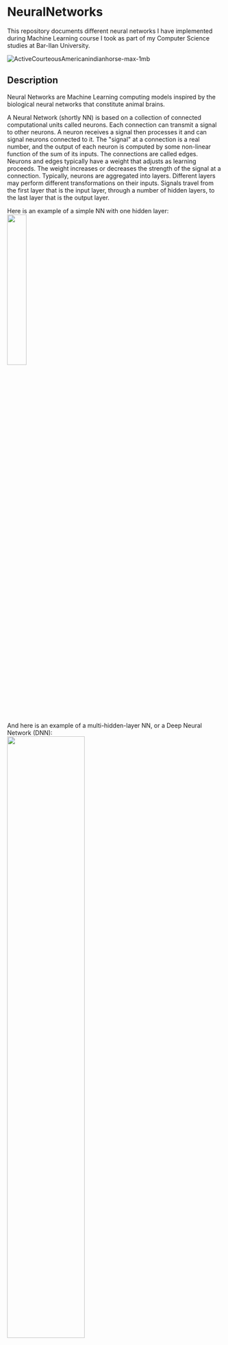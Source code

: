 # NeuralNetworks
This repository documents different neural networks I have implemented during Machine Learning course I took as part of my Computer Science studies at Bar-Ilan University.

![ActiveCourteousAmericanindianhorse-max-1mb](https://user-images.githubusercontent.com/72878018/154795472-e2d8cebc-d516-497c-9e7e-8fa66e2a41d1.gif)


## Description

Neural Networks are Machine Learning computing models inspired by the biological neural networks that constitute animal brains.

A Neural Network (shortly NN) is based on a collection of connected computational units called neurons. Each connection can transmit a signal to other neurons. A neuron receives a signal then processes it and can signal neurons connected to it. The "signal" at a connection is a real number, and the output of each neuron is computed by some non-linear function of the sum of its inputs. The connections are called edges. Neurons and edges typically have a weight that adjusts as learning proceeds. The weight increases or decreases the strength of the signal at a connection. Typically, neurons are aggregated into layers. Different layers may perform different transformations on their inputs. Signals travel from the first layer that is the input layer, through a number of hidden layers, to the last layer that is the output layer.

Here is an example of a simple NN with one hidden layer:  
<img src=https://user-images.githubusercontent.com/72878018/154792987-ae500000-2500-49ef-a7de-c8497ee20e5c.png width=30% height=30%>

And here is an example of a multi-hidden-layer NN, or a Deep Neural Network (DNN):  
<img src=https://user-images.githubusercontent.com/72878018/154793152-f4f6e957-304f-45ff-a11b-67eaafd57485.png width=60% height=60%>  
Note that the size of each layer (the number of nodes in each layer) can be different.

**Upnext**, I'll explain shortly about system requirements for running the programs, and then we'll discuss three types of NNs:
1. ANN - Artificial Neural Network
2. DNN - Deep Neural Network
3. CNN - Convolutional Neural Network


## Requirements

To run the Neural Networks in this repository, please make sure your system meets the following requirements:
1. **Pyhon 3**. Tested on Python 3.8.
2. **Andconda 3**. A Python distribution that contains many usful libraries. Download: https://www.anaconda.com/products/individual
3. **PyTorch**. An open-source ML framework. Download: https://pytorch.org/get-started/locally/
4. **Python Packages**: numpy,  matplotlib, torch, torchvision, librosa and soundfile.


## ANN - Artificial Neural Network


### Description

In this part, you can find the implementation of my first simple Artificial Neural Network (ANN), implemented manually, without the use of any external packages other than NumPy.

**Objects:** The ANN is trained on a dataset called “MNIST”, which contains grayscale images of 10 handwritten digits from 0 to 9 and the task is to train a classifier that classifies this data. Each image is 28 pixels in height and 28 pixels in width, for a total of 784 pixels. Each pixel has a single pixel-value associated with it, indicating the lightness or darkness of that pixel. This pixel-value is an integer between 0 and 255.

Here is an example of input objects:  
![image](https://user-images.githubusercontent.com/72878018/154794399-53058676-b36a-4f21-b8a7-f0fe0ecff542.png)


**Labels:** The labels are integers from 0 to 9.


### Instructions

1. Download the directory "ANN" from this repo: https://github.com/shlomi1993/NeuralNetworks/tree/main/ANN
2. Inside "ANN/data", extract the zip file "original.zip" to get the following files:
   -  train_x - Train objects. Each object is 28x28 values between 0 and 255.
   -  train_y - Train labels. Each label is an integer between 0 and 9. The i'th label associates with the i'th object.
   -  test_x - Test objects. Their labels needed to be predicted by the ANN.
3. To run the program, navigate to ANN directory and use the command:
   > python3 ann.py train_x train_y test_x
   
   where the argument x is the path to the x file.

**Important Note:** Running time on the whole dataset probably consumes a lot of time. For debugging purposes, use a portion of the dataset. You can get a similar but smaller dataset by using the python script _data_sampler.py_ from this repo, or by using the reduced dataset from the directory "_ANN\data\reduced_".
  

### Full Report

For further reading about the NN's architecture, hyper-parameters, and loss per epoch, you can read the full report here:  
https://github.com/shlomi1993/NeuralNetworks/blob/main/ANN/ann_report.pdf
  

## DNN - Deep Neural Network


### Description

In this part, you can find my implementation of a multi-layer fully-connected neural network, or Deep Neural Network (DNN) using **PyTorch** package. To run this part, it is necessary to have PyTorch pre-installed on your machine.

**Objects:** The data in this part is called "FashionMNIST" and it contains 10 different categories of clothing. Each image is 28 pixels in height and 28 pixels in width, for a total of 784 pixels. Each pixel has a single pixel-value associated with it, indicating the lightness or darkness of that pixel. This pixel-value is an integer between 0 and 255. 

Here is an example of input objects:  
![image](https://user-images.githubusercontent.com/72878018/154796283-43135c20-8841-4639-8165-6d73a6e1894f.png)

**Labels:** The possible labels are:  
0 - T-shirt/top  
1 - Trouser  
2 - Pullover  
3 - Dress  
4 - Coat  
5 - Sandal  
6 - Shirt  
7 - Sneaker  
8 - Bag  
9 - Ankle boo  

This part is divided into two sections:
1. **Experiments:** Implementation of 6 fully connected deep neural networks models for losses and accuracies tests.
2. **Best Model:** Implementation of a fully connected deep neural network model that obtains accuracy of at least 90%.


### Experiments

In this section, I have implemented 6 fully connected neural networks models via PyTorch. Each model has different settings and different effects in terms of loss and accuracy.

1. **Model A** - Neural Network with two hidden layers, the first layer is at size of 100 and the second layer is at size of 50. Both layers are followed by ReLU activation function, and the model is trained by **SGD** optimizer.

2. **Model B** - Neural Network with two hidden layers, the first layer is at size of 100 and the second layer is at size of 50. Both layers are followed by ReLU activation function, and this model is trained by **ADAM** optimizer.

3. **Model C - Dropout** – Similar to Model B, but with dropout layers on the output of each hidden layer.

4. **Model D - Batch Normalization** - Similar to Model B, but with Batch Normalization layer before each activation function invocation.

5. **Model E** - Neural Network with five hidden layers at sizes [128, 64, 10, 10, 10] using ReLU activation functions.

6. **Model F** - Neural Network with five hidden layers at sizes [128, 64, 10, 10, 10] using Sigmoid activation functions.

All models use _log_softmax_ as the output of the network and NLL loss function.

**Training:** The models are trained using FashionMNIST dataset for 10 epochs each. The calibration of the hyper-parameters is done by K-Fold Cross-Validation methodology.

**Note:** The main of the program does not run any of the above models/experiments, but you can change it as you wish to run them. I intention behind the models is to examine effects in terms of loss and accuracy per epoch and to report them to the attached PDF report file. 


### Best Model

In this section, I have implemented a custom DNN named **Model S** to achieve an accuracy of at least 90%. It consists of two hidden layers, the first is half the size of the input, and the second is a quarter the size of the input. Each layer is followed by ReLU activation function and Batch Normalization, and Drop-out is activated after it. In the end, the DNN returns output through log_softmax function. This model is trained by Adam optimizer as long as the validation accuracy does not converge, and by SGD as long as it converges.

To run the model, follow the instructions below.


### Instructions

1. Download the directory "DNN" from this repo: https://github.com/shlomi1993/NeuralNetworks/tree/main/DNN
2. Inside "DNN/data", extract the zip file "original.zip" to get the following files:
   -  train_x - Train objects. Each object is 28x28 values between 0 and 255.
   -  train_y - Train labels. Each label is an integer between 0 and 9 that represent a clothing item. The i'th label associates with the i'th object.
   -  test_x - Test objects. Their labels needed to be predicted by the DNN.
3. To run the program, navigate to DNN directory and use the command:
   > python3 dnn.py train_x train_y test_x test_y
   
   where the argument x is the path to the x file. The last argument is a path to a new **output log file**.

**Important Note:** Running time on the whole dataset probably consumes a lot of time. For debugging purposes, use a portion of the dataset. You can get a similar but smaller dataset by using the python script _data_sampler.py_ from this repo, or by using the reduced dataset from the directory "_DNN\data\debug_".
  

### Full Report

For further reading about the NN's architecture, hyper-parameters, and loss/accuracy per epoch, you can read the full report here:  
https://github.com/shlomi1993/NeuralNetworks/blob/main/DNN/dnn_report.pdf


## CNN - Convolutional Neural Network

### Description

#### What is Convolution?

**Objects:**
**Labels:**

### Instructions

### Full Report

## Notes

## Sources


